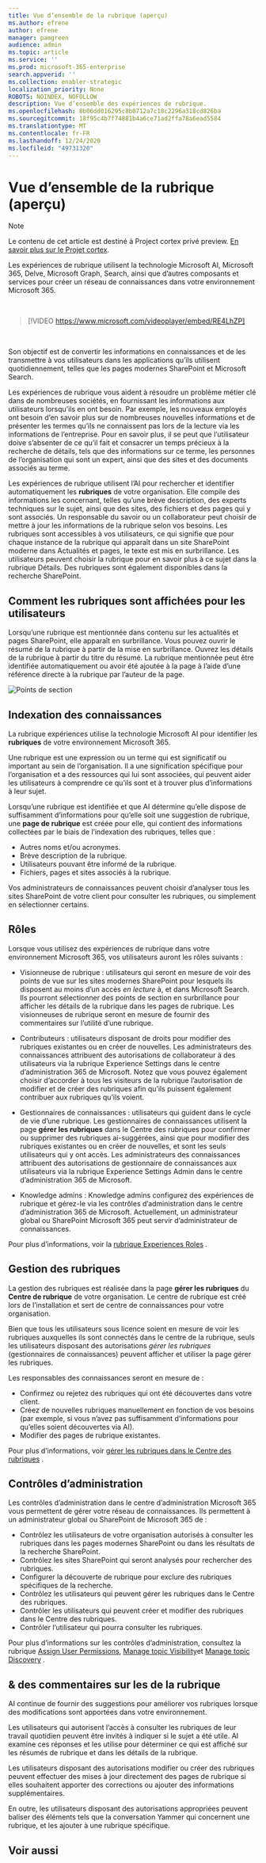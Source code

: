 ```yaml
---
title: Vue d’ensemble de la rubrique (aperçu)
ms.author: efrene
author: efrene
manager: pamgreen
audience: admin
ms.topic: article
ms.service: ''
ms.prod: microsoft-365-enterprise
search.appverid: ''
ms.collection: enabler-strategic
localization_priority: None
ROBOTS: NOINDEX, NOFOLLOW
description: Vue d’ensemble des expériences de rubrique.
ms.openlocfilehash: 8b06dd016295c8b0712a7c18c2296a318cd826ba
ms.sourcegitcommit: 18f95c4b7f74881b4a6ce71ad2ffa78a6ead5584
ms.translationtype: MT
ms.contentlocale: fr-FR
ms.lasthandoff: 12/24/2020
ms.locfileid: "49731320"
---
```

# <a name="topic-experiences-overview-preview"></a>Vue d’ensemble de la rubrique (aperçu)

> [!Note] 
> Le contenu de cet article est destiné à Project cortex privé preview. [En savoir plus sur le Projet cortex](https://aka.ms/projectcortex).

Les expériences de rubrique utilisent la technologie Microsoft AI, Microsoft 365, Delve, Microsoft Graph, Search, ainsi que d’autres composants et services pour créer un réseau de connaissances dans votre environnement Microsoft 365. 

</br>

> [!VIDEO https://www.microsoft.com/videoplayer/embed/RE4LhZP]  

</br>

Son objectif est de convertir les informations en connaissances et de les transmettre à vos utilisateurs dans les applications qu’ils utilisent quotidiennement, telles que les pages modernes SharePoint et Microsoft Search.

Les expériences de rubrique vous aident à résoudre un problème métier clé dans de nombreuses sociétés, en fournissant les informations aux utilisateurs lorsqu’ils en ont besoin. Par exemple, les nouveaux employés ont besoin d’en savoir plus sur de nombreuses nouvelles informations et de présenter les termes qu’ils ne connaissent pas lors de la lecture via les informations de l’entreprise. Pour en savoir plus, il se peut que l’utilisateur doive s’absenter de ce qu’il fait et consacrer un temps précieux à la recherche de détails, tels que des informations sur ce terme, les personnes de l’organisation qui sont un expert, ainsi que des sites et des documents associés au terme.

Les expériences de rubrique utilisent l’AI pour rechercher et identifier automatiquement les **rubriques** de votre organisation. Elle compile des informations les concernant, telles qu’une brève description, des experts techniques sur le sujet, ainsi que des sites, des fichiers et des pages qui y sont associés. Un responsable du savoir ou un collaborateur peut choisir de mettre à jour les informations de la rubrique selon vos besoins. Les rubriques sont accessibles à vos utilisateurs, ce qui signifie que pour chaque instance de la rubrique qui apparaît dans un site SharePoint moderne dans Actualités et pages, le texte est mis en surbrillance. Les utilisateurs peuvent choisir la rubrique pour en savoir plus à ce sujet dans la rubrique Détails. Des rubriques sont également disponibles dans la recherche SharePoint.


## <a name="how-topics-are-displayed-to-users"></a>Comment les rubriques sont affichées pour les utilisateurs

Lorsqu’une rubrique est mentionnée dans contenu sur les actualités et pages SharePoint, elle apparaît en surbrillance. Vous pouvez ouvrir le résumé de la rubrique à partir de la mise en surbrillance. Ouvrez les détails de la rubrique à partir du titre du résumé. La rubrique mentionnée peut être identifiée automatiquement ou avoir été ajoutée à la page à l’aide d’une référence directe à la rubrique par l’auteur de la page. 

   ![Points de section](../media/knowledge-management/saturn.png) </br> 


## <a name="knowledge-indexing"></a>Indexation des connaissances

La rubrique expériences utilise la technologie Microsoft AI pour identifier les **rubriques** de votre environnement Microsoft 365.

Une rubrique est une expression ou un terme qui est significatif ou important au sein de l’organisation. Il a une signification spécifique pour l’organisation et a des ressources qui lui sont associées, qui peuvent aider les utilisateurs à comprendre ce qu’ils sont et à trouver plus d’informations à leur sujet.

Lorsqu’une rubrique est identifiée et que AI détermine qu’elle dispose de suffisamment d’informations pour qu’elle soit une suggestion de rubrique, une **page de rubrique** est créée pour elle, qui contient des informations collectées par le biais de l’indexation des rubriques, telles que :

- Autres noms et/ou acronymes.
- Brève description de la rubrique.
- Utilisateurs pouvant être informé de la rubrique.
- Fichiers, pages et sites associés à la rubrique.

Vos administrateurs de connaissances peuvent choisir d’analyser tous les sites SharePoint de votre client pour consulter les rubriques, ou simplement en sélectionner certains.

## <a name="roles"></a>Rôles

Lorsque vous utilisez des expériences de rubrique dans votre environnement Microsoft 365, vos utilisateurs auront les rôles suivants :

- Visionneuse de rubrique : utilisateurs qui seront en mesure de voir des points de vue sur les sites modernes SharePoint pour lesquels ils disposent au moins d’un accès *en lecture* à, et dans Microsoft Search. Ils pourront sélectionner des points de section en surbrillance pour afficher les détails de la rubrique dans les pages de rubrique. Les visionneuses de rubrique seront en mesure de fournir des commentaires sur l’utilité d’une rubrique.

- Contributeurs : utilisateurs disposant de droits pour modifier des rubriques existantes ou en créer de nouvelles. Les administrateurs des connaissances attribuent des autorisations de collaborateur à des utilisateurs via la rubrique Experience Settings dans le centre d’administration 365 de Microsoft. Notez que vous pouvez également choisir d’accorder à tous les visiteurs de la rubrique l’autorisation de modifier et de créer des rubriques afin qu’ils puissent également contribuer aux rubriques qu’ils voient.

- Gestionnaires de connaissances : utilisateurs qui guident dans le cycle de vie d’une rubrique. Les gestionnaires de connaissances utilisent la page **gérer les rubriques** dans le Centre des rubriques pour confirmer ou supprimer des rubriques ai-suggérées, ainsi que pour modifier des rubriques existantes ou en créer de nouvelles, et sont les seuls utilisateurs qui y ont accès. Les administrateurs des connaissances attribuent des autorisations de gestionnaire de connaissances aux utilisateurs via la rubrique Experience Settings Admin dans le centre d’administration 365 de Microsoft. 

- Knowledge admins : Knowledge admins configurez des expériences de rubrique et gérez-le via les contrôles d’administration dans le centre d’administration 365 de Microsoft. Actuellement, un administrateur global ou SharePoint Microsoft 365 peut servir d’administrateur de connaissances.

Pour plus d’informations, voir la [rubrique Experiences Roles](topic-experiences-roles.md) .

## <a name="topic-management"></a>Gestion des rubriques

La gestion des rubriques est réalisée dans la page **gérer les rubriques** du **Centre de rubrique** de votre organisation. Le centre de rubrique est créé lors de l’installation et sert de centre de connaissances pour votre organisation. 

Bien que tous les utilisateurs sous licence soient en mesure de voir les rubriques auxquelles ils sont connectés dans le centre de la rubrique, seuls les utilisateurs disposant des autorisations *gérer les rubriques* (gestionnaires de connaissances) peuvent afficher et utiliser la page gérer les rubriques.

Les responsables des connaissances seront en mesure de :

- Confirmez ou rejetez des rubriques qui ont été découvertes dans votre client.
- Créez de nouvelles rubriques manuellement en fonction de vos besoins (par exemple, si vous n’avez pas suffisamment d’informations pour qu’elles soient découvertes via AI).
- Modifier des pages de rubrique existantes.</br>

Pour plus d’informations, voir [gérer les rubriques dans le Centre des rubriques](manage-topics.md) .  


## <a name="admin-controls"></a>Contrôles d’administration

Les contrôles d’administration dans le centre d’administration Microsoft 365 vous permettent de gérer votre réseau de connaissances. Ils permettent à un administrateur global ou SharePoint de Microsoft 365 de :

- Contrôlez les utilisateurs de votre organisation autorisés à consulter les rubriques dans les pages modernes SharePoint ou dans les résultats de la recherche SharePoint.
- Contrôlez les sites SharePoint qui seront analysés pour rechercher des rubriques.
- Configurer la découverte de rubrique pour exclure des rubriques spécifiques de la recherche.
- Contrôlez les utilisateurs qui peuvent gérer les rubriques dans le Centre des rubriques.
- Contrôler les utilisateurs qui peuvent créer et modifier des rubriques dans le Centre des rubriques.
- Contrôler l’utilisateur qui pourra consulter les rubriques.

Pour plus d’informations sur les contrôles d’administration, consultez la rubrique [Assign User Permissions](https://docs.microsoft.com/microsoft-365/knowledge/plan-topic-experiences#user-permissions), [Manage topic Visibility](https://docs.microsoft.com/microsoft-365/knowledge/topic-experiences-knowledge-rules)et [Manage topic Discovery](https://docs.microsoft.com/microsoft-365/knowledge/topic-experiences-discovery) .

## <a name="topic-curation--feedback"></a>& des commentaires sur les de la rubrique

AI continue de fournir des suggestions pour améliorer vos rubriques lorsque des modifications sont apportées dans votre environnement. 

Les utilisateurs qui autorisent l’accès à consulter les rubriques de leur travail quotidien peuvent être invités à indiquer si le sujet a été utile. AI examine ces réponses et les utilise pour déterminer ce qui est affiché sur les résumés de rubrique et dans les détails de la rubrique.

Les utilisateurs disposant des autorisations modifier ou créer des rubriques peuvent effectuer des mises à jour directement des pages de rubrique si elles souhaitent apporter des corrections ou ajouter des informations supplémentaires. 

En outre, les utilisateurs disposant des autorisations appropriées peuvent baliser des éléments tels que la conversation Yammer qui concernent une rubrique, et les ajouter à une rubrique spécifique. 


## <a name="see-also"></a>Voir aussi

